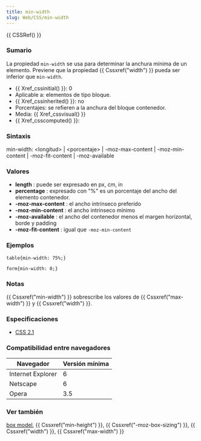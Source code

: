 ```yaml
---
title: min-width
slug: Web/CSS/min-width
---
```


{{ CSSRef() }}

### Sumario

La propiedad `min-width` se usa para determinar la anchura mínima de un elemento. Previene que la propiedad {{ Cssxref("width") }} pueda ser inferior que `min-width`.

- {{ Xref_cssinitial() }}: 0
- Aplicable a: elementos de tipo bloque.
- {{ Xref_cssinherited() }}: no
- Porcentajes: se refieren a la anchura del bloque contenedor.
- Media: {{ Xref_cssvisual() }}
- {{ Xref_csscomputed() }}:

### Sintaxis

min-width: \<longitud> | \<porcentaje> | -moz-max-content | -moz-min-content | -moz-fit-content | -moz-available

### Valores

- **length** : puede ser expresado en px, cm, in
- **percentage** : expresado con "%" es un porcentaje del ancho del elemento contenedor.
- **-moz-max-content** : el ancho intrínseco preferido
- **-moz-min-content** : el ancho intrínseco mínimo
- **-moz-available** : el ancho del contenedor menos el margen horizontal, borde y padding
- **-moz-fit-content** : igual que `-moz-min-content`

### Ejemplos

```
table{min-width: 75%;}

form{min-width: 0;}
```

### Notas

{{ Cssxref("min-width") }} sobrescribe los valores de {{ Cssxref("max-width") }} y {{ Cssxref("width") }}.

### Especificaciones

- [CSS 2.1](http://www.w3.org/TR/CSS2/visudet.html#min-max-widths)

### Compatibilidad entre navegadores

| Navegador         | Versión mínima |
| ----------------- | -------------- |
| Internet Explorer | 6              |
| Netscape          | 6              |
| Opera             | 3.5            |

### Ver también

[box model](es/CSS/box_model), {{ Cssxref("min-height") }}, {{ Cssxref("-moz-box-sizing") }}, {{ Cssxref("width") }}, {{ Cssxref("max-width") }}
